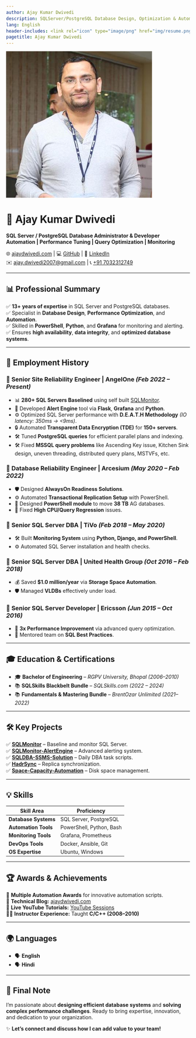```yaml
---
author: Ajay Kumar Dwivedi
description: SQLServer/PostgreSQL Database Design, Optimization & Automation
lang: English
header-includes: <link rel="icon" type="image/png" href="img/resume.png" />
pagetitle: Ajay Kumar Dwivedi
---
```


![](img/Ajay-Kumar-Dwivedi.jpeg)

# 🚀 **Ajay Kumar Dwivedi**  
**SQL Server / PostgreSQL Database Administrator & Developer**  
**Automation | Performance Tuning | Query Optimization | Monitoring**  

🌐 [ajaydwivedi.com](https://ajaydwivedi.com) | 💻 [GitHub](https://imajaydwivedi.github.io/) | 🔗 [LinkedIn](https://www.linkedin.com/in/imajaydwivedi)  
✉️ [ajay.dwivedi2007@gmail.com](mailto:ajay.dwivedi2007@gmail.com) | 📞 [+91 7032312749](tel:+917032312749)  

---

## 📊 **Professional Summary**  
✅ **13+ years of expertise** in SQL Server and PostgreSQL databases.  
✅ Specialist in **Database Design**, **Performance Optimization**, and **Automation**.  
✅ Skilled in **PowerShell**, **Python**, and **Grafana** for monitoring and alerting.  
✅ Ensures **high availability**, **data integrity**, and **optimized database systems**.

---

## 💼 **Employment History**

### 🎯 **Senior Site Reliability Engineer** | **AngelOne** *(Feb 2022 – Present)*  
- 📊 **280+ SQL Servers Baselined** using self built [SQLMonitor](https://ajaydwivedi.com/demo/sqlmonitor).  
- 🚨 Developed **Alert Engine** tool via **Flask**, **Grafana** and **Python**.  
- ⚙️ Optimized SQL Server performance with **D.E.A.T.H Methodology** *(IO latency: 350ms → <9ms)*.  
- 🔒 Automated **Transparent Data Encryption (TDE)** for **150+ servers**.  
- 🛠️ Tuned **PostgreSQL queries** for efficient parallel plans and indexing.
- 🛠️ Fixed **MSSQL query problems** like Ascending Key issue, Kitchen Sink design, uneven threading, distributed query plans, MSTVFs, etc.

### 🎯 **Database Reliability Engineer** | **Arcesium** *(May 2020 – Feb 2022)*  
- 🛡️ Designed **AlwaysOn Readiness Solutions**.  
- ⚙️ Automated **Transactional Replication Setup** with PowerShell.  
- 🚚 Designed **PowerShell module** to move **38 TB** AG databases.
- 🐢 Fixed **High CPU/Query Regression** issues.

### 🎯 **Senior SQL Server DBA** | **TiVo** *(Feb 2018 – May 2020)*  
- 🛠️ Built **Monitoring System** using **Python, Django, and PowerShell**.  
- ⚙️ Automated SQL Server installation and health checks.

### 🎯 **Senior SQL Server DBA** | **United Health Group** *(Oct 2016 – Feb 2018)*  
- 💰 Saved **$1.0 million/year** via **Storage Space Automation**.  
- 🛡️ Managed **VLDBs** effectively under load.

### 🎯 **Senior SQL Server Developer** | **Ericsson** *(Jun 2015 – Oct 2016)*  
- 🚀 **3x Performance Improvement** via advanced query optimization.  
- 🧠 Mentored team on **SQL Best Practices**.

---

## 🎓 **Education & Certifications**  

- 🎓 **Bachelor of Engineering** – *RGPV University, Bhopal (2006–2010)*  
- 📚 **SQLSkills Blackbelt Bundle** – *SQLSkills.com (2022 – 2024)*  
- 📚 **Fundamentals & Mastering Bundle** – *BrentOzar Unlimited (2021–2022)*  

---

## 🛠️ **Key Projects**  

✅ **[SQLMonitor](https://github.com/imajaydwivedi/SqlMonitor)** – Baseline and monitor SQL Server.  
✅ **[SQLMonitor-AlertEngine](https://ajaydwivedi.com/sqlmonitor/setup-sqlserver-alerts-with-open-source-sqlmonitor/)** – Advanced alerting system.  
✅ **[SQLDBA-SSMS-Solution](https://github.com/imajaydwivedi/SQLDBA-SSMS-Solution)** – Daily DBA task scripts.  
✅ **[HadrSync](https://github.com/imajaydwivedi/HadrSync)** – Replica synchronization.  
✅ **[Space-Capacity-Automation](https://github.com/imajaydwivedi/Space-Capacity-Automation)** – Disk space management.

---

## 💡 **Skills**  

| **Skill Area**        | **Proficiency** |  
|------------------------|---------------|  
| **Database Systems**  | SQL Server, PostgreSQL |  
| **Automation Tools**  | PowerShell, Python, Bash |  
| **Monitoring Tools**  | Grafana, Prometheus |  
| **DevOps Tools**      | Docker, Ansible, Git |  
| **OS Expertise**      | Ubuntu, Windows |  

---

## 🏆 **Awards & Achievements**  

🏅 **Multiple Automation Awards** for innovative automation scripts.  
📝 **Technical Blog:** [ajaydwivedi.com](https://ajaydwivedi.com)  
🎥 **Live YouTube Tutorials:** [YouTube Sessions](https://ajaydwivedi.com/go/youtube)  
👨‍🏫 **Instructor Experience:** Taught **C/C++ (2008–2010)**  

---

## 🌍 **Languages**  

- 🗣️ **English**  
- 🗣️ **Hindi**  

---

## 📣 **Final Note**  
I’m passionate about **designing efficient database systems** and **solving complex performance challenges**. Ready to bring expertise, innovation, and dedication to your organization.  

✨ **Let’s connect and discuss how I can add value to your team!**  
